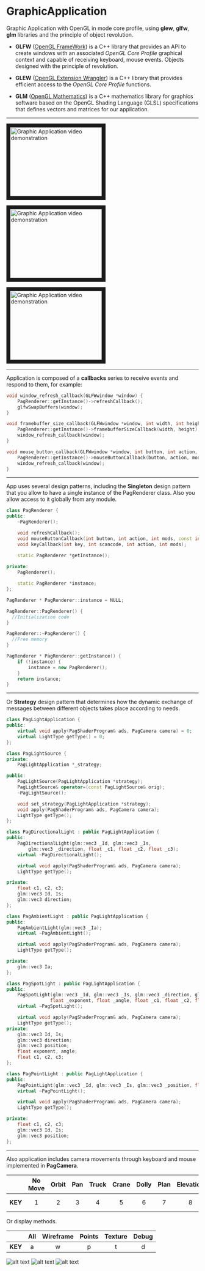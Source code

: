 # GraphicApplication

Graphic Application with OpenGL in mode core profile, using **glew**, **glfw**, **glm** libraries and the principle of object revolution. 

* **GLFW** ([OpenGL FrameWork](https://www.glfw.org/)) is a C++ library that provides an API to create windows with an associated *OpenGL Core Profile* graphical context and capable of receiving keyboard, mouse events.
Objects designed with the principle of revolution. 

* **GLEW** ([OpenGL Extension Wrangler](http://glew.sourceforge.net/)) is a C++ library that provides efficient access to the *OpenGL Core Profile* functions.

* **GLM** ([OpenGL Mathematics](https://glm.g-truc.net/0.9.9/index.html)) is a C++ mathematics library for graphics software based on the OpenGL Shading Language (GLSL) specifications that defines vectors and matrices for our application.
---

<a href="https://youtu.be/u_h4_5PdocM" target="_blank"><img src="https://i.imgur.com/T8Cok2Bm.png" 
alt="Graphic Application video demonstration" width="240" height="180" border="10" /></a>

<a href="https://youtu.be/u_h4_5PdocM" target="_blank"><img src="https://i.imgur.com/lSlDJpim.png" 
alt="Graphic Application video demonstration" width="240" height="180" border="10" /></a>

<a href="https://youtu.be/u_h4_5PdocM" target="_blank"><img src="https://i.imgur.com/6wqIZVd.png" 
alt="Graphic Application video demonstration" width="240" height="180" border="10" /></a>

---
Application is composed of a **callbacks** series to receive events and respond to them, for example:

```cpp
void window_refresh_callback(GLFWwindow *window) {
	PagRenderer::getInstance()->refreshCallback();
	glfwSwapBuffers(window);
}

void framebuffer_size_callback(GLFWwindow *window, int width, int height) {
	PagRenderer::getInstance()->framebufferSizeCallback(width, height);
	window_refresh_callback(window);
}

void mouse_button_callback(GLFWwindow *window, int button, int action, int mods) {
	PagRenderer::getInstance()->mouseButtonCallback(button, action, mods, GLFW_PRESS, GLFW_RELEASE);
	window_refresh_callback(window);
}
```
---

App uses several design patterns, including the **Singleton** design pattern that you allow to have a single instance of the PagRenderer class. Also you allow access to it globally from any module.

```cpp
class PagRenderer {
public:
	~PagRenderer();

	void refreshCallback();
	void mouseButtonCallback(int button, int action, int mods, const int press, const int release);
	void keyCallback(int key, int scancode, int action, int mods);

	static PagRenderer *getInstance();
  
private:
	PagRenderer();

	static PagRenderer *instance;
};
```

```cpp
PagRenderer * PagRenderer::instance = NULL;

PagRenderer::PagRenderer() {
  //Initialization code
}

PagRenderer::~PagRenderer() {
  //Free memory
}

PagRenderer * PagRenderer::getInstance() {
	if (!instance) {
		instance = new PagRenderer();
	}
	return instance;
}
```

---

Or **Strategy** design pattern that determines how the dynamic exchange of messages between different objects takes place according to needs.

```cpp
class PagLightApplication {
public:
	virtual void apply(PagShaderProgram& ads, PagCamera camera) = 0;
	virtual LightType getType() = 0;
};
```

```cpp
class PagLightSource {
private:
	PagLightApplication *_strategy;

public:
	PagLightSource(PagLightApplication *strategy);
	PagLightSource& operator=(const PagLightSource& orig);
	~PagLightSource();

	void set_strategy(PagLightApplication *strategy);
	void apply(PagShaderProgram& ads, PagCamera camera);
	LightType getType();
};
```

```cpp
class PagDirectionalLight : public PagLightApplication {
public:
	PagDirectionalLight(glm::vec3 _Id, glm::vec3 _Is,
		glm::vec3 _direction, float _c1, float _c2, float _c3);
	virtual ~PagDirectionalLight();

	virtual void apply(PagShaderProgram& ads, PagCamera camera);
	LightType getType();

private:
	float c1, c2, c3;
	glm::vec3 Id, Is;
	glm::vec3 direction;
};
```

```cpp
class PagAmbientLight : public PagLightApplication {
public:
	PagAmbientLight(glm::vec3 _Ia);
	virtual ~PagAmbientLight();

	virtual void apply(PagShaderProgram& ads, PagCamera camera);
	LightType getType();

private:
	glm::vec3 Ia;
};
```

```cpp
class PagSpotLight : public PagLightApplication {
public:
	PagSpotLight(glm::vec3 _Id, glm::vec3 _Is, glm::vec3 _direction, glm::vec3 _position, 
				float _exponent, float _angle, float _c1, float _c2, float _c3);
	virtual ~PagSpotLight();

	virtual void apply(PagShaderProgram& ads, PagCamera camera);
	LightType getType();
private:
	glm::vec3 Id, Is;
	glm::vec3 direction;
	glm::vec3 position;
	float exponent, angle;
	float c1, c2, c3;
};
```

```cpp
class PagPointLight : public PagLightApplication {
public:
	PagPointLight(glm::vec3 _Id, glm::vec3 _Is, glm::vec3 _position, float _c1, float _c2, float _c3);
	virtual ~PagPointLight();

	virtual void apply(PagShaderProgram& ads, PagCamera camera);
	LightType getType();

private:
	float c1, c2, c3;
	glm::vec3 Id, Is;
	glm::vec3 position;
};
```

---

Also application includes camera movements through keyboard and mouse implemented in **PagCamera**.

|         | No Move | Orbit | Pan   | Truck | Crane | Dolly | Plan | Elevation | Section | Zoom         |
| ------- |:-------:|:-----:| :----:|:-----:| :----:| :----:| :---:| :--------:| :------:| :-----------:|
| **KEY** | 1       | 2     | 3     | 4     | 5     | 6     | 7    | 8         | 9       | Scroll Wheel |

Or display methods.

|         | All | Wireframe | Points   | Texture | Debug |
| ------- |:---:|:---------:| :-------:|:-------:| :----:| 
| **KEY** | a   | w         | p        | t       | d     | 


![alt text](https://i.imgur.com/DfwS3Nnm.png)
![alt text](https://i.imgur.com/mol9IZVm.png)
![alt text](https://i.imgur.com/H8d3f6hm.png)
